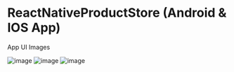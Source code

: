 # ReactNativeProductStore (Android & IOS App)
App UI Images

![image](https://user-images.githubusercontent.com/63457829/195855937-702ed9e2-1909-44f9-80ab-6fa4e1b4b0b3.png)
![image](https://user-images.githubusercontent.com/63457829/195856056-2fdc9e8b-d01b-409a-8f83-6c571a052a48.png)
![image](https://user-images.githubusercontent.com/63457829/195856220-4c432f9c-cffc-4fd1-af18-2f1b3a3ed42b.png)



